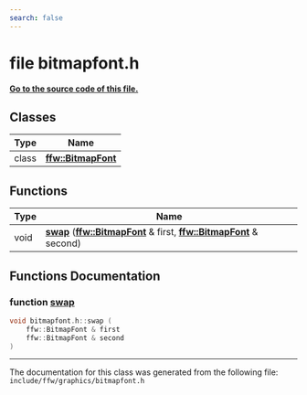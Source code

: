 ```yaml
---
search: false
---
```


# file bitmapfont.h

**[Go to the source code of this file.](bitmapfont_8h_source.md)**
## Classes

|Type|Name|
|-----|-----|
|class|[**ffw::BitmapFont**](classffw_1_1_bitmap_font.md)|


## Functions

|Type|Name|
|-----|-----|
|void|[**swap**](bitmapfont_8h.md#1ad323157e751f3494b55b2c68bd85142a) (**[ffw::BitmapFont](classffw_1_1_bitmap_font.md)** & first, **[ffw::BitmapFont](classffw_1_1_bitmap_font.md)** & second) |


## Functions Documentation

### function <a id="1ad323157e751f3494b55b2c68bd85142a" href="#1ad323157e751f3494b55b2c68bd85142a">swap</a>

```cpp
void bitmapfont.h::swap (
    ffw::BitmapFont & first
    ffw::BitmapFont & second
)
```





----------------------------------------
The documentation for this class was generated from the following file: `include/ffw/graphics/bitmapfont.h`
